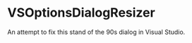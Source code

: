VSOptionsDialogResizer
======================

An attempt to fix this stand of the 90s dialog in Visual Studio.